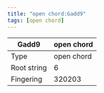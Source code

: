 ```yaml
---
title: "open chord:Gadd9"
tags: [open chord]
---
```


|Gadd9|open chord|
|---|---|
|Type|open chord|
|Root string|6|
|Fingering|320203|

